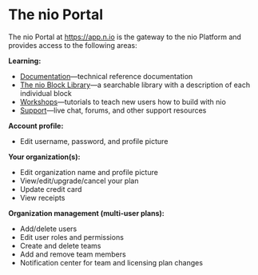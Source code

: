 # The nio Portal
The nio Portal at https://app.n.io is the gateway to the nio Platform and provides access to the following areas:

**Learning:**
- [Documentation](https://docs.n.io)—technical reference documentation
- [The nio Block Library](https://blocks.n.io)—a searchable library with a description of each individual block
- [Workshops](https://workshops.n.io)—tutorials to teach new users how to build with nio
- [Support](https://app.n.io/support)—live chat, forums, and other support resources

**Account profile:**
- Edit username, password, and profile picture

**Your organization(s):**
- Edit organization name and profile picture
- View/edit/upgrade/cancel your plan
- Update credit card
- View receipts

**Organization management (multi-user plans):**
- Add/delete users
- Edit user roles and permissions
- Create and delete teams
- Add and remove team members
- Notification center for team and licensing plan changes
